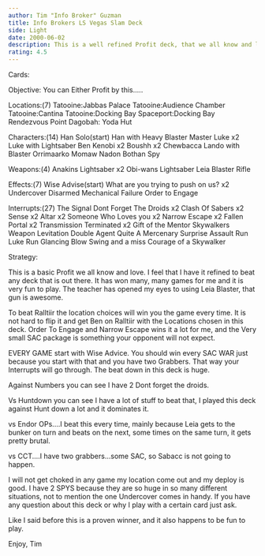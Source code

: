 ```yaml
---
author: Tim "Info Broker" Guzman
title: Info Brokers LS Vegas Slam Deck
side: Light
date: 2000-06-02
description: This is a well refined Profit deck, that we all know and love.  It helped me get 4th place at the slam.
rating: 4.5
---
```

Cards: 

Objective:
You can Either Profit by this.....

Locations:(7)
Tatooine:Jabbas Palace
Tatooine:Audience Chamber
Tatooine:Cantina
Tatooine:Docking Bay
Spaceport:Docking Bay
Rendezvous Point
Dagobah: Yoda Hut

Characters:(14)
Han Solo(start)
Han with Heavy Blaster
Master Luke x2
Luke with Lightsaber
Ben Kenobi x2
Boushh x2
Chewbacca
Lando with Blaster
Orrimaarko
Momaw Nadon
Bothan Spy

Weapons:(4)
Anakins Lightsaber x2
Obi-wans Lightsaber
Leia Blaster Rifle

Effects:(7)
Wise Advise(start)
What are you trying to push on us? x2
Undercover
Disarmed
Mechanical Failure
Order to Engage

Interrupts:(27)
The Signal
Dont Forget The Droids x2
Clash Of Sabers x2
Sense x2
Altar x2
Someone Who Loves you x2
Narrow Escape x2
Fallen Portal x2
Transmission Terminated x2
Gift of the Mentor
Skywalkers
Weapon Levitation
Double Agent
Quite A Mercenary
Surprise Assault
Run Luke Run
Glancing Blow
Swing and a miss
Courage of a Skywalker


Strategy: 

This is a basic Profit we all know and love.  I feel that I have it refined to beat any deck that is out there.  It has won many, many games for me and it is very fun to play.  The teacher has opened my eyes to using Leia Blaster, that gun is awesome.

To beat Ralltiir the location choices will win you the game every time.  It is not hard to flip it and get Ben on Ralltiir with the Locations chosen in this deck.  Order To Engage and Narrow Escape wins it a lot for me, and the Very small SAC package is something your opponent will not expect.

EVERY GAME start with Wise Advice.  You should win every SAC WAR just because you start with that and you have two Grabbers.  That way your Interrupts will go through.  The beat down in this deck is huge.

Against Numbers you can see I have 2 Dont forget the droids.

Vs Huntdown you can see I have a lot of stuff to beat that, I played this deck against Hunt down a lot and it dominates it.

vs Endor OPs....I beat this every time, mainly because Leia gets to the bunker on turn and beats on the next, some times on the same turn, it gets pretty brutal.

vs CCT....I have two grabbers...some SAC, so Sabacc is not going to happen.

I will not get choked in any game my location come out and my deploy is good.  I have 2 SPYS because they are so huge in so many different situations, not to mention the one Undercover comes in handy.  If you have any question about this deck or why I play with a certain card just ask.

Like I said before this is a proven winner, and it also happens to be fun to play.

Enjoy,
Tim 
